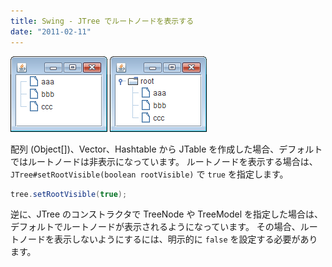 ```yaml
---
title: Swing - JTree でルートノードを表示する
date: "2011-02-11"
---
```


![jtree-vector.png](./jtree-vector.png)
![jtree-vector-with-root.png](./jtree-vector-with-root.png)

配列 (Object[])、Vector、Hashtable から JTable を作成した場合、デフォルトではルートノードは非表示になっています。
ルートノードを表示する場合は、`JTree#setRootVisible(boolean rootVisible)` で `true` を指定します。

~~~ java
tree.setRootVisible(true);
~~~

逆に、JTree のコンストラクタで TreeNode や TreeModel を指定した場合は、デフォルトでルートノードが表示されるようになっています。
その場合、ルートノードを表示しないようにするには、明示的に `false` を設定する必要があります。

